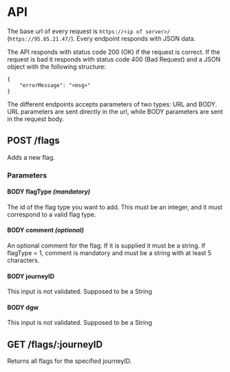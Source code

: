 # API

The base url of every request is `https://<ip of server>/` (`https://95.85.21.47/`). Every endpoint responds with JSON data.

The API responds with status code 200 (OK) if the request is correct. If the request is bad it responds with status code 400 (Bad Request) and a JSON object with the following structure:

```
{
    "errorMessage": "<msg>"
}
```

The different endpoints accepts parameters of two types: URL and BODY. URL parameters are sent directly in the url, while BODY parameters are sent in the request body.

## POST /flags

Adds a new flag.

### Parameters

#### BODY flagType *(mandatory)*

The id of the flag type you want to add. This must be an integer, and it must correspond to a valid flag type.

#### BODY comment *(optional)*

An optional comment for the flag. If it is supplied it must be a string. If flagType = 1, comment is mandatory and must be a string with at least 5 characters.

#### BODY journeyID

This input is not validated. Supposed to be a String

#### BODY dgw

This input is not validated. Supposed to be a String

## GET /flags/:journeyID

Returns all flags for the specified journeyID.

